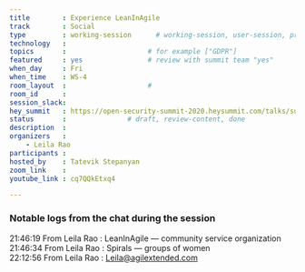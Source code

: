 ```yaml
---
title        : Experience LeanInAgile
track        : Social
type         : working-session      # working-session, user-session, product-session
technology   :
topics       :                    # for example ["GDPR"]
featured     : yes                # review with summit team "yes"
when_day     : Fri
when_time    : WS-4
room_layout  :                    #
room_id      :
session_slack: 
hey_summit   : https://open-security-summit-2020.heysummit.com/talks/summit-spiral-special/
status       :               # draft, review-content, done
description  :
organizers   : 
    - Leila Rao
participants :
hosted_by    : Tatevik Stepanyan
zoom_link    : 
youtube_link : cq7QQkEtxq4

---
```


### Notable logs from the chat during the session

21:46:19     From Leila Rao : LeanInAgile — community service organization  \
21:46:34     From Leila Rao : Spirals — groups of women   \
22:12:56     From Leila Rao : Leila@agilextended.com
